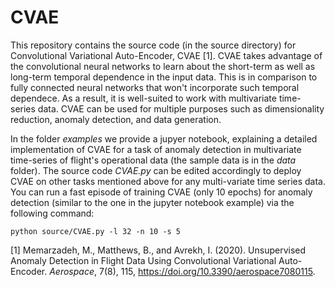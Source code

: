 # CVAE

This repository contains the source code (in the source directory) for Convolutional Variational Auto-Encoder, CVAE [1]. CVAE takes advantage of the convolutional neural networks to learn about the short-term as well as long-term temporal dependence in the input data. This is in comparison to fully connected neural networks that won't incorporate such temporal dependece. As a result, it is well-suited to work with multivariate time-series data. CVAE can be used for multiple purposes such as dimensionality reduction, anomaly detection, and data generation. 

In the folder *examples* we provide a jupyer notebook, explaining a detailed implementation of CVAE for a task of anomaly detection in multivariate time-series of flight's operational data (the sample data is in the *data* folder). The source code *CVAE.py* can be edited accordingly to deploy CVAE on other tasks mentioned above for any multi-variate time series data. You can run a fast episode of training CVAE (only 10 epochs) for anomaly detection (similar to the one in the jupyter notebook example) via the following command:

```
python source/CVAE.py -l 32 -n 10 -s 5
```

[1] Memarzadeh, M., Matthews, B., and Avrekh, I. (2020). Unsupervised Anomaly Detection in Flight Data Using Convolutional Variational Auto-Encoder. *Aerospace*, 7(8), 115, https://doi.org/10.3390/aerospace7080115.
